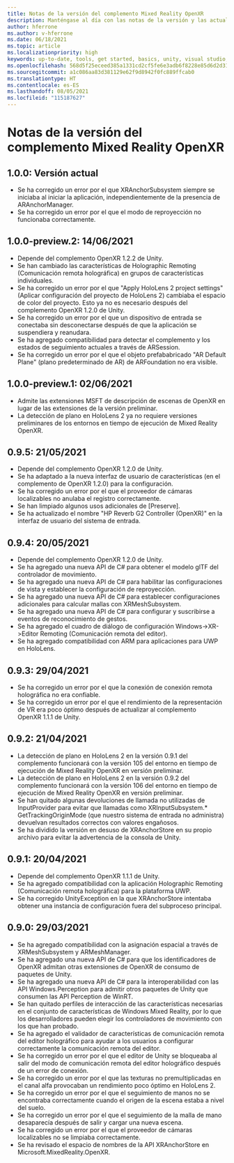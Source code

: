 ```yaml
---
title: Notas de la versión del complemento Mixed Reality OpenXR
description: Manténgase al día con las notas de la versión y las actualizaciones más recientes del complemento Mixed Reality OpenXR.
author: hferrone
ms.author: v-hferrone
ms.date: 06/18/2021
ms.topic: article
ms.localizationpriority: high
keywords: up-to-date, tools, get started, basics, unity, visual studio, toolkit, mixed reality headset, windows mixed reality headset, virtual reality headset, installation, Windows, HoloLens, emulator, unreal, openxr
ms.openlocfilehash: 568d5f25eceed385a1331cd2cf5fe6e3adb6f8228e85d6d2d316749fc2ee431c
ms.sourcegitcommit: a1c086aa83d381129e62f9d8942f0fc889ffcab0
ms.translationtype: HT
ms.contentlocale: es-ES
ms.lasthandoff: 08/05/2021
ms.locfileid: "115187627"
---
```

# <a name="mixed-reality-openxr-plugin-release-notes"></a>Notas de la versión del complemento Mixed Reality OpenXR

## <a name="100---current-release"></a>1.0.0: Versión actual

* Se ha corregido un error por el que XRAnchorSubsystem siempre se iniciaba al iniciar la aplicación, independientemente de la presencia de ARAnchorManager.
* Se ha corregido un error por el que el modo de reproyección no funcionaba correctamente.

## <a name="100-preview2---2021-06-14"></a>1.0.0-preview.2: 14/06/2021

* Depende del complemento OpenXR 1.2.2 de Unity.
* Se han cambiado las características de Holographic Remoting (Comunicación remota holográfica) en grupos de características individuales.
* Se ha corregido un error por el que "Apply HoloLens 2 project settings" (Aplicar configuración del proyecto de HoloLens 2) cambiaba el espacio de color del proyecto. Esto ya no es necesario después del complemento OpenXR 1.2.0 de Unity.
* Se ha corregido un error por el que un dispositivo de entrada se conectaba sin desconectarse después de que la aplicación se suspendiera y reanudara.
* Se ha agregado compatibilidad para detectar el complemento y los estados de seguimiento actuales a través de ARSession.
* Se ha corregido un error por el que el objeto prefababricado "AR Default Plane" (plano predeterminado de AR) de ARFoundation no era visible.

## <a name="100-preview1---2021-06-02"></a>1.0.0-preview.1: 02/06/2021

* Admite las extensiones MSFT de descripción de escenas de OpenXR en lugar de las extensiones de la versión preliminar.
* La detección de plano en HoloLens 2 ya no requiere versiones preliminares de los entornos en tiempo de ejecución de Mixed Reality OpenXR.

## <a name="095---2021-05-21"></a>0.9.5: 21/05/2021

* Depende del complemento OpenXR 1.2.0 de Unity.
* Se ha adaptado a la nueva interfaz de usuario de características (en el complemento de OpenXR 1.2.0) para la configuración.
* Se ha corregido un error por el que el proveedor de cámaras localizables no anulaba el registro correctamente.
* Se han limpiado algunos usos adicionales de [Preserve].
* Se ha actualizado el nombre "HP Reverb G2 Controller (OpenXR)" en la interfaz de usuario del sistema de entrada.

## <a name="094---2021-05-20"></a>0.9.4: 20/05/2021

* Depende del complemento OpenXR 1.2.0 de Unity.
* Se ha agregado una nueva API de C# para obtener el modelo glTF del controlador de movimiento.
* Se ha agregado una nueva API de C# para habilitar las configuraciones de vista y establecer la configuración de reproyección.
* Se ha agregado una nueva API de C# para establecer configuraciones adicionales para calcular mallas con XRMeshSubsystem.
* Se ha agregado una nueva API de C# para configurar y suscribirse a eventos de reconocimiento de gestos.
* Se ha agregado el cuadro de diálogo de configuración Windows->XR->Editor Remoting (Comunicación remota del editor).
* Se ha agregado compatibilidad con ARM para aplicaciones para UWP en HoloLens.

## <a name="093---2021-04-29"></a>0.9.3: 29/04/2021

* Se ha corregido un error por el que la conexión de conexión remota holográfica no era confiable.
* Se ha corregido un error por el que el rendimiento de la representación de VR era poco óptimo después de actualizar al complemento OpenXR 1.1.1 de Unity.

## <a name="092---2021-04-21"></a>0.9.2: 21/04/2021

* La detección de plano en HoloLens 2 en la versión 0.9.1 del complemento funcionará con la versión 105 del entorno en tiempo de ejecución de Mixed Reality OpenXR en versión preliminar.
* La detección de plano en HoloLens 2 en la versión 0.9.2 del complemento funcionará con la versión 106 del entorno en tiempo de ejecución de Mixed Reality OpenXR en versión preliminar.
* Se han quitado algunas devoluciones de llamada no utilizadas de InputProvider para evitar que llamadas como XRInputSubsystem.* GetTrackingOriginMode (que nuestro sistema de entrada no administra) devuelvan resultados correctos con valores engañosos.
* Se ha dividido la versión en desuso de XRAnchorStore en su propio archivo para evitar la advertencia de la consola de Unity.

## <a name="091---2021-04-20"></a>0.9.1: 20/04/2021

* Depende del complemento OpenXR 1.1.1 de Unity.
* Se ha agregado compatibilidad con la aplicación Holographic Remoting (Comunicación remota holográfica) para la plataforma UWP.
* Se ha corregido UnityException en la que XRAnchorStore intentaba obtener una instancia de configuración fuera del subproceso principal.

## <a name="090---2021-03-29"></a>0.9.0: 29/03/2021

* Se ha agregado compatibilidad con la asignación espacial a través de XRMeshSubsystem y ARMeshManager.
* Se ha agregado una nueva API de C# para que los identificadores de OpenXR admitan otras extensiones de OpenXR de consumo de paquetes de Unity.
* Se ha agregado una nueva API de C# para la interoperabilidad con las API Windows.Perception para admitir otros paquetes de Unity que consumen las API Perception de WinRT.
* Se han quitado perfiles de interacción de las características necesarias en el conjunto de características de Windows Mixed Reality, por lo que los desarrolladores pueden elegir los controladores de movimiento con los que han probado.
* Se ha agregado el validador de características de comunicación remota del editor holográfico para ayudar a los usuarios a configurar correctamente la comunicación remota del editor.
* Se ha corregido un error por el que el editor de Unity se bloqueaba al salir del modo de comunicación remota del editor holográfico después de un error de conexión.
* Se ha corregido un error por el que las texturas no premultiplicadas en el canal alfa provocaban un rendimiento poco óptimo en HoloLens 2.
* Se ha corregido un error por el que el seguimiento de manos no se encontraba correctamente cuando el origen de la escena estaba a nivel del suelo.
* Se ha corregido un error por el que el seguimiento de la malla de mano desaparecía después de salir y cargar una nueva escena.
* Se ha corregido un error por el que el proveedor de cámaras localizables no se limpiaba correctamente.
* Se ha revisado el espacio de nombres de la API XRAnchorStore en Microsoft.MixedReality.OpenXR.